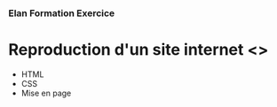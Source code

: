 ### Elan Formation Exercice ###

# Reproduction d'un site internet <<Simpsons>> #

- HTML
- CSS
- Mise en page